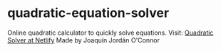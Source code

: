 # quadratic-equation-solver
Online quadratic calculator to quickly solve equations.
Visit: [Quadratic Solver at Netlify](https://quadraticsolver.netlify.app/)
Made by Joaquín Jordán O'Connor
